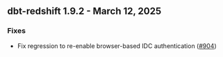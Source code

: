 ## dbt-redshift 1.9.2 - March 12, 2025

### Fixes

- Fix regression to re-enable browser-based IDC authentication ([#904](https://github.com/dbt-labs/dbt-adapters/issues/904))
